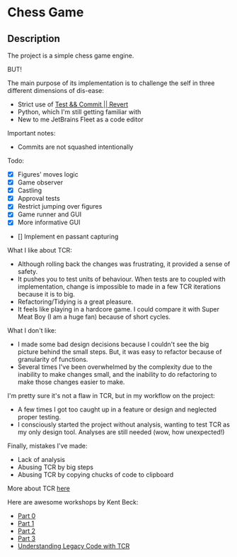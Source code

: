 # Chess Game

## Description
The project is a simple chess game engine.

BUT!

The main purpose of its implementation is to challenge the self in three different dimensions of dis-ease:
- Strict use of [Test && Commit || Revert](https://medium.com/@kentbeck_7670/test-commit-revert-870bbd756864)
- Python, which I'm still getting familiar with
- New to me JetBrains Fleet as a code editor

Important notes:
- Commits are not squashed intentionally

Todo:
- [x] Figures' moves logic
- [x] Game observer
- [x] Castling
- [x] Approval tests
- [x] Restrict jumping over figures
- [x] Game runner and GUI
- [x] More informative GUI
- [] <Rules> Implement en passant capturing

What I like about TCR:
- Although rolling back the changes was frustrating, it provided a sense of safety.
- It pushes you to test units of behaviour. When tests are to coupled with implementation,
change is impossible to made in a few TCR iterations because it is to big.
- Refactoring/Tidying is a great pleasure.
- It feels like playing in a hardcore game. I could compare it with Super Meat Boy (I am a huge fan) because of short cycles.

What I don't like:
- I made some bad design decisions because I couldn't see the big picture behind the small steps.
But, it was easy to refactor because of granularity of functions.
- Several times I've been overwhelmed by the complexity due to the inability to make changes small,
and the inability to do refactoring to make those changes easier to make.

I'm pretty sure it's not a flaw in TCR, but in my workflow on the project:
- A few times I got too caught up in a feature or design and neglected proper testing.
- I consciously started the project without analysis, wanting to test TCR as my only design tool.
Analyses are still needed (wow, how unexpected!)

Finally, mistakes I've made:
- Lack of analysis
- Abusing TCR by big steps
- Abusing TCR by copying chucks of code to clipboard

More about TCR [here](https://www.infoq.com/articles/test-commit-revert/)

Here are awesome workshops by Kent Beck:
- [Part 0](https://youtu.be/tnO2Mos0RjU?si=yj0RX3lT4aZ8RaSl)
- [Part 1](https://youtu.be/Aof0F9DvTFg?si=w4O3tstjAyZOsXcr)
- [Part 2](https://youtu.be/i3TUSxPy32A?si=WynMa-ySVXrMJK9e)
- [Part 3](https://youtu.be/9BBMj7OF4rc?si=6oi1hcALCPCCAImg)
- [Understanding Legacy Code with TCR](https://youtu.be/FFzHOyFeovE?si=yikGdcIcsBVA8mi9)